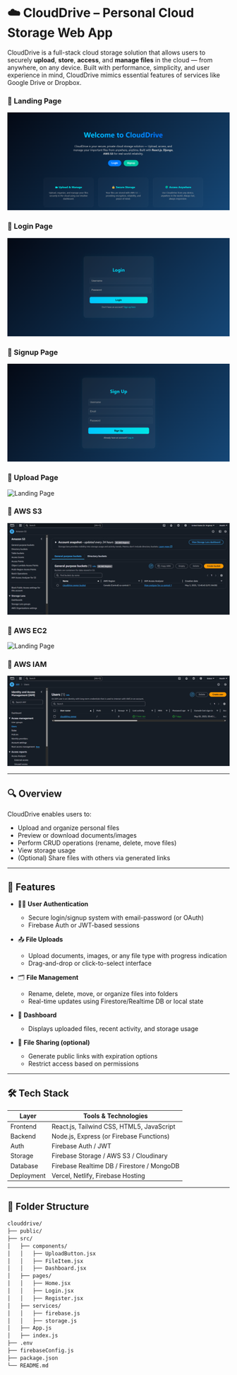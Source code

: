 # ☁️ CloudDrive – Personal Cloud Storage Web App

CloudDrive is a full-stack cloud storage solution that allows users to securely **upload**, **store**, **access**, and **manage files** in the cloud — from anywhere, on any device. Built with performance, simplicity, and user experience in mind, CloudDrive mimics essential features of services like Google Drive or Dropbox.

### 🔐 Landing Page
![Landing Page](./screenshots/LandingPage.png)
### 🔐 Login Page
![Landing Page](./screenshots/login.png)
### 🔐 Signup Page
![Landing Page](./screenshots/signup.png)
### 🔐 Upload Page
![Landing Page](./screenshots/upload.png)
### 🔐 AWS S3
![Landing Page](./screenshots/awsS3.png) 
### 🔐 AWS EC2
![Landing Page](./screenshots/awsEC2.png)
### 🔐 AWS IAM
![Landing Page](./screenshots/awsIAM.png)

---

## 🔍 Overview

CloudDrive enables users to:

- Upload and organize personal files
- Preview or download documents/images
- Perform CRUD operations (rename, delete, move files)
- View storage usage
- (Optional) Share files with others via generated links

---

## 🚀 Features

- 🧑‍💼 **User Authentication**
  - Secure login/signup system with email-password (or OAuth)
  - Firebase Auth or JWT-based sessions

- 📤 **File Uploads**
  - Upload documents, images, or any file type with progress indication
  - Drag-and-drop or click-to-select interface

- 🗂️ **File Management**
  - Rename, delete, move, or organize files into folders
  - Real-time updates using Firestore/Realtime DB or local state

- 🧭 **Dashboard**
  - Displays uploaded files, recent activity, and storage usage

- 🔗 **File Sharing (optional)**
  - Generate public links with expiration options
  - Restrict access based on permissions

---

## 🛠️ Tech Stack

| Layer        | Tools & Technologies                       |
|--------------|---------------------------------------------|
| Frontend     | React.js, Tailwind CSS, HTML5, JavaScript   |
| Backend      | Node.js, Express (or Firebase Functions)    |
| Auth         | Firebase Auth / JWT                        |
| Storage      | Firebase Storage / AWS S3 / Cloudinary      |
| Database     | Firebase Realtime DB / Firestore / MongoDB  |
| Deployment   | Vercel, Netlify, Firebase Hosting           |

---

## 📂 Folder Structure

```bash
clouddrive/
├── public/
├── src/
│   ├── components/
│   │   ├── UploadButton.jsx
│   │   ├── FileItem.jsx
│   │   ├── Dashboard.jsx
│   ├── pages/
│   │   ├── Home.jsx
│   │   ├── Login.jsx
│   │   ├── Register.jsx
│   ├── services/
│   │   ├── firebase.js
│   │   ├── storage.js
│   ├── App.js
│   ├── index.js
├── .env
├── firebaseConfig.js
├── package.json
└── README.md

